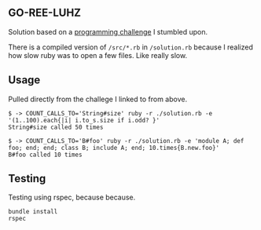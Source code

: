 ## GO-REE-LUHZ
Solution based on a [programming challenge](https://gist.github.com/samg/5b287544800f8a6cddf2) I stumbled upon.

There is a compiled version of `/src/*.rb` in `/solution.rb` because I realized how slow ruby was to open a few files. Like really slow.

## Usage
Pulled directly from the challege I linked to from above.
~~~
$ -> COUNT_CALLS_TO='String#size' ruby -r ./solution.rb -e '(1..100).each{|i| i.to_s.size if i.odd? }'
String#size called 50 times

$ -> COUNT_CALLS_TO='B#foo' ruby -r ./solution.rb -e 'module A; def foo; end; end; class B; include A; end; 10.times{B.new.foo}'
B#foo called 10 times
~~~

## Testing
Testing using rspec, because because.
~~~
bundle install
rspec
~~~
